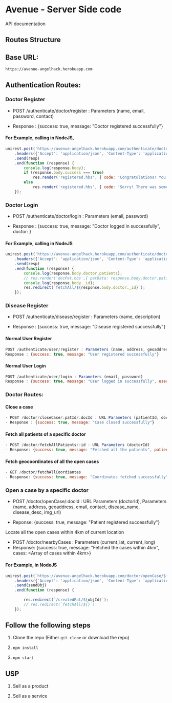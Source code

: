 # Avenue - Server Side code

API documentation

## Routes Structure

## Base URL:
   
   `https://avenue-angelhack.herokuapp.com`

## Authentication Routes: 

### Doctor Register

- POST /authenticate/doctor/register : Parameters (name, email, password, contact)

- Response : {success: true, message: "Doctor registered successfully"}

#### For Example, calling in NodeJS,

```js
unirest.post('https://avenue-angelhack.herokuapp.com/authenticate/doctor/register')
    .headers({'Accept': 'application/json', 'Content-Type': 'application/json'})
    .send(resp)
    .end(function (response) {
        console.log(response.body);
        if (response.body.success === true)
            res.render('registered.hbs', { code: 'Congratulations! You have successfully registered'});
        else 
            res.render('registered.hbs', { code: 'Sorry! There was some problem, please try again!'});
    });
```

### Doctor Login

- POST /authenticate/doctor/login : Parameters (email, password)

- Response : {success: true, message: "Doctor logged in successfully", doctor: <doctor object>}

#### For Example, calling in NodeJS
```js
unirest.post('https://avenue-angelhack.herokuapp.com/authenticate/doctor/login')
    .headers({'Accept': 'application/json', 'Content-Type': 'application/json'})
    .send(resp)
    .end(function (response) {
        console.log(response.body.doctor.patients);
        // res.render('docPat.hbs',{ patData: response.body.doctor.patients });
        console.log(response.body._id);
        res.redirect(`fetchAll/${response.body.doctor._id}`);
    });
```

### Disease Register

- POST /authenticate/disease/register : Parameters (name, description)

- Response : {success: true, message: "Disease registered successfully"}

#### Normal User Register

```js
POST /authenticate/user/register : Parameters (name, address, geoaddress, email, password, contact)
Response : {success: true, message: "User registered successfully"}
```

#### Normal User Login

```js
POST /authenticate/user/login : Parameters (email, password)
Response : {success: true, message: "User logged in successfully", user: <user object>}
```

### Doctor Routes:

#### Close a case

```js
- POST /doctor/closeCase/:patId/:docId : URL Parameters (patientId, doctorId)
- Response : {success: true, message: "Case closed successfully"}
```

#### Fetch all patients of a specific doctor

```js
- POST /doctor/fetchAllPatients/:id : URL Parameters (doctorId)
- Response: {success: true, message: "Fetched all the patients", patients: <Array of patient objects>}
```

#### Fetch geocoordinates of all the open cases

```js
- GET /doctor/fetchAllCoordiantes
- Response: {success: true, message: "Coordinates fetched successfully", coordinates: <Array of filtered objects containing the geocoordinates>}
```

### Open a case by a specific doctor

- POST /doctor/openCase/:docId : URL Parameters (doctorId), Parameters (name, address, geoaddress, email, contact, disease_name, disease_desc, img_url)

- Reponse: {success: true, message: "Patient registered successfully"}

Locate all the open cases within 4km of current location
- POST /doctor/nearbyCases : Parameters (current_lat, current_long)
- Response: {success: true, message: "Fetched the cases within 4km", cases: <Array of cases within 4km>}

#### For Example, in NodeJS

```js
unirest.post(`https://avenue-angelhack.herokuapp.com/doctor/openCase/${objId}`)
    .headers({'Accept': 'application/json', 'Content-Type': 'application/json'})
    .send(sendObj)
    .end(function (response) {
        
        res.redirect(`/createdPat/${objId}`);
        // res.redirect(`fetchAll/${}`)
    });
```

## Follow the following steps

1. Clone the repo (Either `git clone` or download the repo)

2. `npm install`

3. `npm start`


## USP

1. Sell as a product

2. Sell as a service
